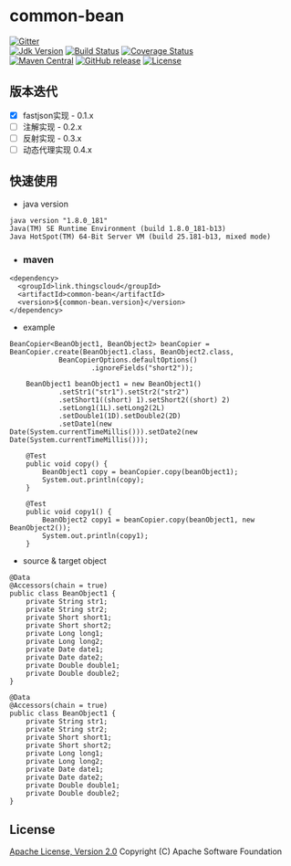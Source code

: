 # common-bean

[![Gitter](https://badges.gitter.im/zhouhailin/common-bean.svg)](https://gitter.im/zhouhailin/common-bean?utm_source=badge&utm_medium=badge&utm_campaign=pr-badge)  
[![Jdk Version](https://img.shields.io/badge/JDK-1.8-green.svg)](https://img.shields.io/badge/JDK-1.8-green.svg)
[![Build Status](https://travis-ci.org/zhouhailin/common-bean.svg?branch=master)](https://travis-ci.org/zhouhailin/common-bean)
[![Coverage Status](https://img.shields.io/codecov/c/github/zhouhailin/common-bean/master.svg)](https://codecov.io/github/zhouhailin/common-bean?branch=master&view=all#sort=coverage&dir=asc)  
[![Maven Central](https://maven-badges.herokuapp.com/maven-central/link.thingscloud/common-bean/badge.svg)](https://maven-badges.herokuapp.com/maven-central/link.thingscloud/common-bean/)
[![GitHub release](https://img.shields.io/github/release/zhouhailin/common-bean.svg)](https://github.com/zhouhailin/common-bean/releases)
[![License](https://img.shields.io/badge/license-Apache%202-4EB1BA.svg)](https://www.apache.org/licenses/LICENSE-2.0.html)

## 版本迭代

- [x] fastjson实现 - 0.1.x
- [ ] 注解实现 - 0.2.x
- [ ] 反射实现 - 0.3.x
- [ ] 动态代理实现 0.4.x

## 快速使用

- java version

```
java version "1.8.0_181"
Java(TM) SE Runtime Environment (build 1.8.0_181-b13)
Java HotSpot(TM) 64-Bit Server VM (build 25.181-b13, mixed mode)
```

- ### maven

```
<dependency>
  <groupId>link.thingscloud</groupId>
  <artifactId>common-bean</artifactId>
  <version>${common-bean.version}</version>
</dependency>
```

- example

```
BeanCopier<BeanObject1, BeanObject2> beanCopier = BeanCopier.create(BeanObject1.class, BeanObject2.class,
            BeanCopierOptions.defaultOptions()
                    .ignoreFields("short2"));

    BeanObject1 beanObject1 = new BeanObject1()
            .setStr1("str1").setStr2("str2")
            .setShort1((short) 1).setShort2((short) 2)
            .setLong1(1L).setLong2(2L)
            .setDouble1(1D).setDouble2(2D)
            .setDate1(new Date(System.currentTimeMillis())).setDate2(new Date(System.currentTimeMillis()));

    @Test
    public void copy() {
        BeanObject1 copy = beanCopier.copy(beanObject1);
        System.out.println(copy);
    }

    @Test
    public void copy1() {
        BeanObject2 copy1 = beanCopier.copy(beanObject1, new BeanObject2());
        System.out.println(copy1);
    }
```

- source & target object

```
@Data
@Accessors(chain = true)
public class BeanObject1 {
    private String str1;
    private String str2;
    private Short short1;
    private Short short2;
    private Long long1;
    private Long long2;
    private Date date1;
    private Date date2;
    private Double double1;
    private Double double2;
}

@Data
@Accessors(chain = true)
public class BeanObject1 {
    private String str1;
    private String str2;
    private Short short1;
    private Short short2;
    private Long long1;
    private Long long2;
    private Date date1;
    private Date date2;
    private Double double1;
    private Double double2;
}
```

## License

[Apache License, Version 2.0](http://www.apache.org/licenses/LICENSE-2.0.html) Copyright (C) Apache Software Foundation
